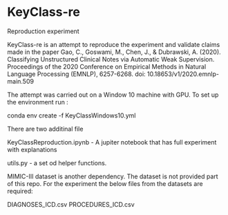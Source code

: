# KeyClass-re
Reproduction experiment

KeyClass-re is an attempt to reproduce the experiment and validate claims made in the paper Gao, C., Goswami, M., Chen, J., & Dubrawski, A. (2020). Classifying Unstructured Clinical Notes via Automatic Weak Supervision. Proceedings of the 2020 Conference on Empirical Methods in Natural Language Processing (EMNLP), 6257-6268. doi: 10.18653/v1/2020.emnlp-main.509

The attempt was carried out on a Window 10 machine with GPU. To set up  the environment run :

conda env create -f KeyClassWindows10.yml

There are two additinal file

KeyClassReproduction.ipynb - A jupiter notebook that has full experiment with explanations

utils.py - a set od helper functions.

MIMIC-III dataset is another dependency. The dataset is not provided part of this repo. For the experiment the below files from the datasets are required:

DIAGNOSES_ICD.csv
PROCEDURES_ICD.csv

